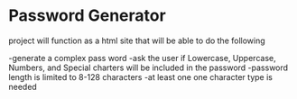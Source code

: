# Password Generator 

project will function as a html site that will be able to do the following

-generate a complex pass word
-ask the user if Lowercase, Uppercase, Numbers, and Special charters will be included in the password
-password length is limited to 8-128 characters
-at least one one character type is needed

